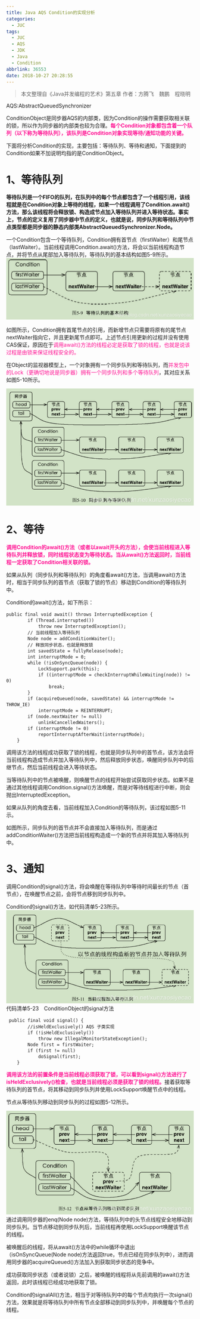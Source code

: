 ```yaml
---
title: Java AQS Condition的实现分析
categories:
  - JUC
tags:
  - JUC
  - AQS
  - JDK
  - Java
  - Condition
abbrlink: 36553
date: 2018-10-27 20:28:55
---
```



> 本文整理自《Java并发编程的艺术》第五章 作者：方腾飞　魏鹏　程晓明

<!-- more -->

AQS:AbstractQueuedSynchronizer

ConditionObject是同步器AQS的内部类，因为Condition的操作需要获取相关联的锁，所以作为同步器的内部类也较为合理。<font color=DeepPink>**每个Condition对象都包含着一个队列（以下称为等待队列），该队列是Condition对象实现等待/通知功能的关键。**</font>

下面将分析Condition的实现，主要包括：等待队列、等待和通知，下面提到的Condition如果不加说明均指的是ConditionObject。

# 1、等待队列

**等待队列是一个FIFO的队列，在队列中的每个节点都包含了一个线程引用，该线程就是在Condition对象上等待的线程，如果一个线程调用了Condition.await()方法，那么该线程将会释放锁、构造成节点加入等待队列并进入等待状态。事实上，节点的定义复用了同步器中节点的定义，也就是说，同步队列和等待队列中节点类型都是同步器的静态内部类AbstractQueuedSynchronizer.Node。**

一个Condition包含一个等待队列，Condition拥有首节点（firstWaiter）和尾节点（lastWaiter）。当前线程调用Condition.await()方法，将会以当前线程构造节点，并将节点从尾部加入等待队列，等待队列的基本结构如图5-9所示。
![](/images/java-juc-aqs-condition/59.png)

如图所示，Condition拥有首尾节点的引用，而新增节点只需要将原有的尾节点nextWaiter指向它，并且更新尾节点即可。上述节点引用更新的过程并没有使用CAS保证，原因在于<font color=DeepPink>调用await()方法的线程必定是获取了锁的线程，也就是说该过程是由锁来保证线程安全的。 </font>

在Object的监视器模型上，一个对象拥有一个同步队列和等待队列，而<font color=DeepPink>并发包中的Lock（更确切地说是同步器）拥有一个同步队列和多个等待队列</font>，其对应关系如图5-10所示。

![](/images/java-juc-aqs-condition/510.png)
# 2、等待

<font color=DeepPink>**调用Condition的await()方法（或者以await开头的方法），会使当前线程进入等待队列并释放锁，同时线程状态变为等待状态。当从await()方法返回时，当前线程一定获取了Condition相关联的锁。**</font>

如果从队列（同步队列和等待队列）的角度看await()方法，当调用await()方法时，相当于同步队列的首节点（获取了锁的节点）移动到Condition的等待队列中。

Condition的await()方法，如下所示：
```
public final void await() throws InterruptedException {
        if (Thread.interrupted())
            throw new InterruptedException();
        // 当前线程加入等待队列
        Node node = addConditionWaiter();
        // 释放同步状态，也就是释放锁
        int savedState = fullyRelease(node);
        int interruptMode = 0;
        while (!isOnSyncQueue(node)) {
            LockSupport.park(this);
            if ((interruptMode = checkInterruptWhileWaiting(node)) != 0)
                break;
        }
        if (acquireQueued(node, savedState) && interruptMode != THROW_IE)
            interruptMode = REINTERRUPT;
        if (node.nextWaiter != null)
            unlinkCancelledWaiters();
        if (interruptMode != 0)
            reportInterruptAfterWait(interruptMode);
    }
```
调用该方法的线程成功获取了锁的线程，也就是同步队列中的首节点，该方法会将当前线程构造成节点并加入等待队列中，然后释放同步状态，唤醒同步队列中的后继节点，然后当前线程会进入等待状态。

当等待队列中的节点被唤醒，则唤醒节点的线程开始尝试获取同步状态。如果不是通过其他线程调用Condition.signal()方法唤醒，而是对等待线程进行中断，则会抛出InterruptedException。

如果从队列的角度去看，当前线程加入Condition的等待队列，该过程如图5-11示。

如图所示，同步队列的首节点并不会直接加入等待队列，而是通过addConditionWaiter()方法把当前线程构造成一个新的节点并将其加入等待队列中。
# 3、通知
调用Condition的signal()方法，将会唤醒在等待队列中等待时间最长的节点（首节点），在唤醒节点之前，会将节点移到同步队列中。

Condition的signal()方法，如代码清单5-23所示。
![](/images/java-juc-aqs-condition/511.png)
代码清单5-23　ConditionObject的signal方法
```
 public final void signal() {
        //isHeldExclusively() AQS 子类实现
        if (!isHeldExclusively())
            throw new IllegalMonitorStateException();
        Node first = firstWaiter;
        if (first != null)
            doSignal(first);
    }
```
<font color=DeepPink>**调用该方法的前置条件是当前线程必须获取了锁，可以看到signal()方法进行了isHeldExclusively()检查，也就是当前线程必须是获取了锁的线程。**</font>接着获取等待队列的首节点，将其移动到同步队列并使用LockSupport唤醒节点中的线程。

节点从等待队列移动到同步队列的过程如图5-12所示。

![](/images/java-juc-aqs-condition/512.png)
通过调用同步器的enq(Node node)方法，等待队列中的头节点线程安全地移动到同步队列。当节点移动到同步队列后，当前线程再使用LockSupport唤醒该节点的线程。

被唤醒后的线程，将从await()方法中的while循环中退出（isOnSyncQueue(Node node)方法返回true，节点已经在同步队列中），进而调用同步器的acquireQueued()方法加入到获取同步状态的竞争中。

成功获取同步状态（或者说锁）之后，被唤醒的线程将从先前调用的await()方法返回，此时该线程已经成功地获取了锁。

Condition的signalAll()方法，相当于对等待队列中的每个节点均执行一次signal()方法，效果就是将等待队列中所有节点全部移动到同步队列中，并唤醒每个节点的线程。
